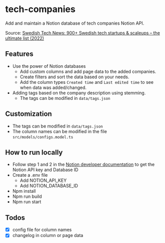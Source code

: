 # tech-companies
Add and maintain a Notion database of tech companies Notion API.

Source: [Swedish Tech News: 900+ Swedish tech startups & scaleups – the ultimate list (2022)](https://www.swedishtechnews.com/ultimate-swedish-startups-list/) 

## Features
* Use the power of Notion databases
  * Add custom columns and add page data to the added companies. 
  * Create filters and sort the data based on your needs.
  * Add the column types `Created time` and `Last edited time` to see when data was added/changed.
* Adding tags based on the company description using stemming.
  * The tags can be modified in `data/tags.json`

## Customization
* The tags can be modified in `data/tags.json`
* The column names can be modified in the file `src/models/configs.model.ts`
## How to run locally 
- Follow step 1 and 2 in the [Notion developer documentation](https://developers.notion.com/docs/getting-started) to get the Notion API key and Database ID
- Create a .env file
  - Add NOTION_API_KEY
  - Add NOTION_DATABASE_ID
- Npm install
- Npm run build 
- Npm run start

## Todos
- [x] config file for column names
- [x] changelog in column or page data
